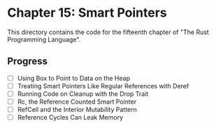 # Chapter 15: Smart Pointers

This directory contains the code for the fifteenth chapter of "The Rust
Programming Language".

## Progress

- [ ] Using Box<T> to Point to Data on the Heap
- [ ] Treating Smart Pointers Like Regular References with Deref
- [ ] Running Code on Cleanup with the Drop Trait
- [ ] Rc<T>, the Reference Counted Smart Pointer
- [ ] RefCell<T> and the Interior Mutability Pattern
- [ ] Reference Cycles Can Leak Memory